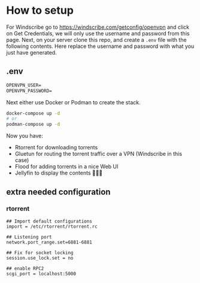 # How to setup

For Windscribe go to <https://windscribe.com/getconfig/openvpn> and click on Get Credentials, we will only use the username and password from this page.
Next, on your server clone this repo, and create a `.env` file with the following contents.
Here replace the username and password with what you just have generated.

## .env

```txt
OPENVPN_USER=
OPENVPN_PASSWORD=
```

Next either use Docker or Podman to create the stack.

```bash
docker-compose up -d
# or
podman-compose up -d
```

Now you have:

- Rtorrent for downloading torrents
- Gluetun for routing the torrent traffic over a VPN (Windscribe in this case)
- Flood for adding torrents in a nice Web UI
- Jellyfin to display the contents 🏴‍☠️🦜

## extra needed configuration

### rtorrent

```
## Import default configurations
import = /etc/rtorrent/rtorrent.rc

## Listening port
network.port_range.set=6881-6881

## Fix for socket locking
session.use_lock.set = no

## enable RPC2
scgi_port = localhost:5000
```